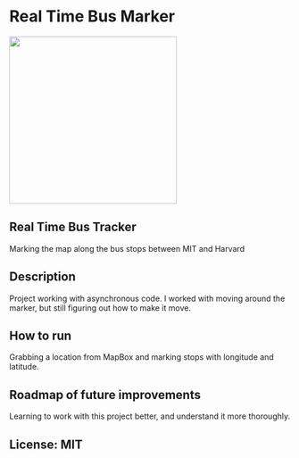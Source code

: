 # Real Time Bus Marker

<img src="https://images.unsplash.com/photo-1506106496075-402bf5161d2d?ixid=MnwxMjA3fDB8MHxwaG90by1wYWdlfHx8fGVufDB8fHx8&ixlib=rb-1.2.1&auto=format&fit=crop&w=1502&q=80" width="300">

## Real Time Bus Tracker
Marking the map along the bus stops between MIT and Harvard

## Description
Project working with asynchronous code. I worked with moving around the marker, but still figuring out how to make it move.

## How to run
Grabbing a location from MapBox and marking stops with longitude and latitude.

## Roadmap of future improvements
Learning to work with this project better, and understand it more thoroughly.

## License: MIT
 
